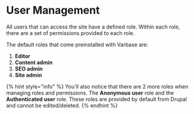 # User Management

All users that can access the site have a defined role. Within each role, there are a set of permissions provided to each role.

The default roles that come preinstalled with Varbase are:

1. **Editor**
2. **Content admin**
3. **SEO admin**
4. **Site admin**

{% hint style="info" %}
You'll also notice that there are 2 more roles when managing roles and permissions. The **Anonymous user** role and the **Authenticated user** role. These roles are provided by default from Drupal and cannot be edited/deleted.&#x20;
{% endhint %}

